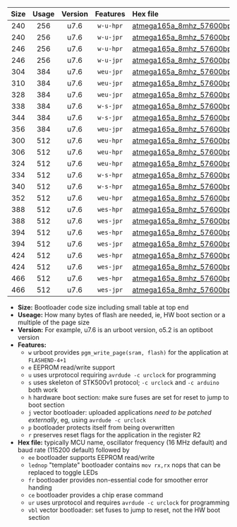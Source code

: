 |Size|Usage|Version|Features|Hex file|
|:-:|:-:|:-:|:-:|:--|
|240|256|u7.6|`w-u-hpr`|[atmega165a_8mhz_57600bps_ur.hex](https://raw.githubusercontent.com/stefanrueger/urboot/main/atmega165a_8mhz_57600bps_ur.hex)|
|240|256|u7.6|`w-u-jpr`|[atmega165a_8mhz_57600bps_ur_vbl.hex](https://raw.githubusercontent.com/stefanrueger/urboot/main/atmega165a_8mhz_57600bps_ur_vbl.hex)|
|246|256|u7.6|`w-u-hpr`|[atmega165a_8mhz_57600bps_lednop_ur.hex](https://raw.githubusercontent.com/stefanrueger/urboot/main/atmega165a_8mhz_57600bps_lednop_ur.hex)|
|246|256|u7.6|`w-u-jpr`|[atmega165a_8mhz_57600bps_lednop_ur_vbl.hex](https://raw.githubusercontent.com/stefanrueger/urboot/main/atmega165a_8mhz_57600bps_lednop_ur_vbl.hex)|
|304|384|u7.6|`weu-jpr`|[atmega165a_8mhz_57600bps_ee_ur_vbl.hex](https://raw.githubusercontent.com/stefanrueger/urboot/main/atmega165a_8mhz_57600bps_ee_ur_vbl.hex)|
|310|384|u7.6|`weu-jpr`|[atmega165a_8mhz_57600bps_ee_lednop_ur_vbl.hex](https://raw.githubusercontent.com/stefanrueger/urboot/main/atmega165a_8mhz_57600bps_ee_lednop_ur_vbl.hex)|
|328|384|u7.6|`weu-jpr`|[atmega165a_8mhz_57600bps_ee_lednop_fr_ur_vbl.hex](https://raw.githubusercontent.com/stefanrueger/urboot/main/atmega165a_8mhz_57600bps_ee_lednop_fr_ur_vbl.hex)|
|338|384|u7.6|`w-s-jpr`|[atmega165a_8mhz_57600bps_vbl.hex](https://raw.githubusercontent.com/stefanrueger/urboot/main/atmega165a_8mhz_57600bps_vbl.hex)|
|344|384|u7.6|`w-s-jpr`|[atmega165a_8mhz_57600bps_lednop_vbl.hex](https://raw.githubusercontent.com/stefanrueger/urboot/main/atmega165a_8mhz_57600bps_lednop_vbl.hex)|
|356|384|u7.6|`weu-jpr`|[atmega165a_8mhz_57600bps_ee_lednop_fr_ce_ur_vbl.hex](https://raw.githubusercontent.com/stefanrueger/urboot/main/atmega165a_8mhz_57600bps_ee_lednop_fr_ce_ur_vbl.hex)|
|300|512|u7.6|`weu-hpr`|[atmega165a_8mhz_57600bps_ee_ur.hex](https://raw.githubusercontent.com/stefanrueger/urboot/main/atmega165a_8mhz_57600bps_ee_ur.hex)|
|306|512|u7.6|`weu-hpr`|[atmega165a_8mhz_57600bps_ee_lednop_ur.hex](https://raw.githubusercontent.com/stefanrueger/urboot/main/atmega165a_8mhz_57600bps_ee_lednop_ur.hex)|
|324|512|u7.6|`weu-hpr`|[atmega165a_8mhz_57600bps_ee_lednop_fr_ur.hex](https://raw.githubusercontent.com/stefanrueger/urboot/main/atmega165a_8mhz_57600bps_ee_lednop_fr_ur.hex)|
|334|512|u7.6|`w-s-hpr`|[atmega165a_8mhz_57600bps.hex](https://raw.githubusercontent.com/stefanrueger/urboot/main/atmega165a_8mhz_57600bps.hex)|
|340|512|u7.6|`w-s-hpr`|[atmega165a_8mhz_57600bps_lednop.hex](https://raw.githubusercontent.com/stefanrueger/urboot/main/atmega165a_8mhz_57600bps_lednop.hex)|
|352|512|u7.6|`weu-hpr`|[atmega165a_8mhz_57600bps_ee_lednop_fr_ce_ur.hex](https://raw.githubusercontent.com/stefanrueger/urboot/main/atmega165a_8mhz_57600bps_ee_lednop_fr_ce_ur.hex)|
|388|512|u7.6|`wes-hpr`|[atmega165a_8mhz_57600bps_ee.hex](https://raw.githubusercontent.com/stefanrueger/urboot/main/atmega165a_8mhz_57600bps_ee.hex)|
|388|512|u7.6|`wes-jpr`|[atmega165a_8mhz_57600bps_ee_vbl.hex](https://raw.githubusercontent.com/stefanrueger/urboot/main/atmega165a_8mhz_57600bps_ee_vbl.hex)|
|394|512|u7.6|`wes-hpr`|[atmega165a_8mhz_57600bps_ee_lednop.hex](https://raw.githubusercontent.com/stefanrueger/urboot/main/atmega165a_8mhz_57600bps_ee_lednop.hex)|
|394|512|u7.6|`wes-jpr`|[atmega165a_8mhz_57600bps_ee_lednop_vbl.hex](https://raw.githubusercontent.com/stefanrueger/urboot/main/atmega165a_8mhz_57600bps_ee_lednop_vbl.hex)|
|424|512|u7.6|`wes-hpr`|[atmega165a_8mhz_57600bps_ee_lednop_fr.hex](https://raw.githubusercontent.com/stefanrueger/urboot/main/atmega165a_8mhz_57600bps_ee_lednop_fr.hex)|
|424|512|u7.6|`wes-jpr`|[atmega165a_8mhz_57600bps_ee_lednop_fr_vbl.hex](https://raw.githubusercontent.com/stefanrueger/urboot/main/atmega165a_8mhz_57600bps_ee_lednop_fr_vbl.hex)|
|466|512|u7.6|`wes-hpr`|[atmega165a_8mhz_57600bps_ee_lednop_fr_ce.hex](https://raw.githubusercontent.com/stefanrueger/urboot/main/atmega165a_8mhz_57600bps_ee_lednop_fr_ce.hex)|
|466|512|u7.6|`wes-jpr`|[atmega165a_8mhz_57600bps_ee_lednop_fr_ce_vbl.hex](https://raw.githubusercontent.com/stefanrueger/urboot/main/atmega165a_8mhz_57600bps_ee_lednop_fr_ce_vbl.hex)|

- **Size:** Bootloader code size including small table at top end
- **Useage:** How many bytes of flash are needed, ie, HW boot section or a multiple of the page size
- **Version:** For example, u7.6 is an urboot version, o5.2 is an optiboot version
- **Features:**
  + `w` urboot provides `pgm_write_page(sram, flash)` for the application at `FLASHEND-4+1`
  + `e` EEPROM read/write support
  + `u` uses urprotocol requiring `avrdude -c urclock` for programming
  + `s` uses skeleton of STK500v1 protocol; `-c urclock` and `-c arduino` both work
  + `h` hardware boot section: make sure fuses are set for reset to jump to boot section
  + `j` vector bootloader: uploaded applications *need to be patched externally*, eg, using `avrdude -c urclock`
  + `p` bootloader protects itself from being overwritten
  + `r` preserves reset flags for the application in the register R2
- **Hex file:** typically MCU name, oscillator frequency (16 MHz default) and baud rate (115200 default) followed by
  + `ee` bootloader supports EEPROM read/write
  + `lednop` "template" bootloader contains `mov rx,rx` nops that can be replaced to toggle LEDs
  + `fr` bootloader provides non-essential code for smoother error handing
  + `ce` bootloader provides a chip erase command
  + `ur` uses urprotocol and requires `avrdude -c urclock` for programming
  + `vbl` vector bootloader: set fuses to jump to reset, not the HW boot section
